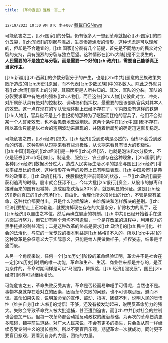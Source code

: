 ```yaml
---
title: 《革命宣言》连载一百二十
---
```

`12/19/2023 10:30 AM UTC 木子007` [轉載自GNews](https://gnews.org/articles/2128007)

可能危害之三，[[zh:国家]]的分裂。仍有很多人一想到革命就担心[[zh:国家]]的四分五裂，[[zh:军阀]]的割据与混战，生灵惨遭涂炭的情形，这种忧虑是可以理解的，但却是不合适宜的。[[zh:国家]]分裂有几个前提，首先是不同地方的民众对分裂的支持，具有强烈的分裂与独立愿望。这种情形在[[zh:大陆]]是不会发生的，  **人民需要的不是独立与分裂，而是需要一个好的[[zh:政府]]，需要自己能够真正当家作主。**

[[zh:新疆]][[zh:西藏]]的少数分裂分子的产生，也是[[zh:中共]]恶意的民族政策失败所造成的[[zh:历史]]原因，而不代表[[zh:少数民族]]中的多数人。除此之外就只有[[zh:台湾]]事实上的分裂，其原因更是人所共知的。其次，军队的分裂。军队的分裂要求军中有绝对的强权[[zh:人物]]，而且这些[[zh:人物]]又彼此对立、冲突，对所属部队具有绝对的控制权、调动权和指挥权，最重要的是该部队官兵对其本人的效忠。这一点在现在的军队管理体制上已经不存在了，军内既没有这样的铁碗[[zh:人物]]，官兵也不是上个世纪初的那种为了吃饭而扛枪的官兵了，他们不会对某一个人誓死效忠，也不会愚蠢地去做炮灰。这两个条件在[[zh:中国]]都不存在，所以革命只能是以社会的短期波动来展现的，并随着新局势的确定迅速恢复稳定。

可能危害之四，[[zh:经济]]损失。[[zh:经济]]受到影响是必然的，但却不会受到致命的伤害，这种影响从短期来看有些消极性，从长期来看具有很大的积极性。[[zh:中国]]现在的[[zh:经济]]是一种空[[zh:心经]]济，也就是泡沫和水分极大，不仅是证券[[zh:市场]]如此，制造业、服务业、农业都存在这种现象，[[zh:国家]]的各种[[zh:经济]]数据水分过大，造成人民实际生活水平的提高与国民[[zh:经济]]增长率成反比的怪状，这种情形在今年的股市上已有明显表现。[[zh:中国股市]]是典型的政策市，[[zh:政府]]托市，使股指达到空前畸形的状态，一旦[[zh:政府]]需要获利逃离的时候，股市就会狂泻不止，今年大批[[zh:银行]]资金，从股市的撤离和接踵而来的国有股减持，造成股指跌落达30%多，就是明显的例证。这是[[zh:经济]]走向真正的[[zh:市场]]化、自由化、合理化所必须付出的代价，不管是否有革命，这种代价都要付出，只是什么时候解决，由谁解决和怎样解决的差别。[[zh:经济]]要想走上正常轨道，就要挤掉现在存在的大量水分，铲除权力的黑手，还[[zh:经济]]以自由之本位，然后再确立健康的机制。[[zh:中共]]已经开始着手在这方面进行努力，但它却有两个鸿沟不可逾越，一个是在改革的进程中，利用权力的黑手挖掘的利益鸿沟；二是这种改革的终点是要求[[zh:政治]]的[[zh:民主]]化、社会的法治化，与它的一党专政的根本利益是[[zh:格格]]不入的。所以[[zh:中共]]的这种改革是象征意义大于实际意义，只能是给人民做做样子，捏捏姿态，结果是半途而废。

从另一个角度来说，任何一个[[zh:历史]]阶段的革命经验证明，革命并不是社会在一定[[zh:历史]]时期的唯一功能，革命和生产、生活、商业往来都是并存的，是互为条件的，革命时期同样是可以“马照跑，舞照跳，[[zh:经济]]照发展”，国民[[zh:经济]]同样可以继续增长。

可能危害之五，革命失败反受其害。革命是否轻而易举唾手可得呢，当然也不是。事物本身就存在着对立的因素，因而革命失败的问题，也不可讳疾忌医，避而不谈。革命如果失败，说明革命党的宣传、鼓动、指挥、团结不利，说明人民的觉悟性（维护自身[[zh:人权]]的觉悟）不够，还没有被发动起来，说明反革命势力的强大。失败会导致革命党人被大批逮捕，甚至遭到迫害，而[[zh:中共]]对社会的控制也会更加严厉。但每一次革命都会动摇反动政权的统治基础，为再次的革命扫清更多障碍，铺平前进道路。对广大人民来说，不会有更多的损失，只会象从前一样继续忍受专制主义的漫长煎熬。所以不要盲目乐观，期望革命一次就成功。同时更不要盲目悲观，要看到自身的力量，团结的力量。
